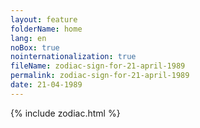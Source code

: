 ```yaml
---
layout: feature
folderName: home
lang: en
noBox: true
nointernationalization: true
fileName: zodiac-sign-for-21-april-1989
permalink: zodiac-sign-for-21-april-1989
date: 21-04-1989
---
```

{% include zodiac.html %}
